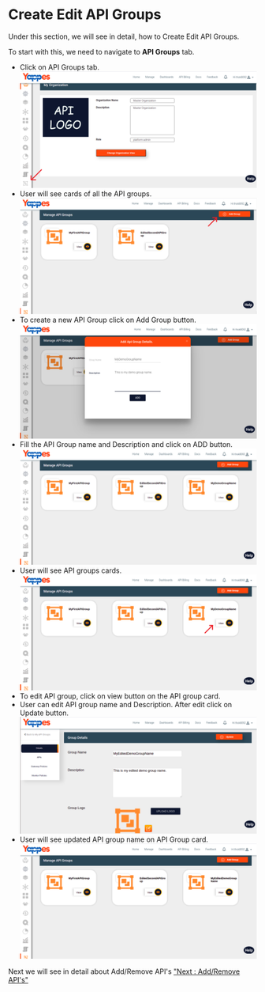 Create Edit API Groups
======================

Under this section, we will see in detail, how to Create Edit API
Groups.

To start with this, we need to navigate to **API Groups** tab.

-   Click on API Groups tab.
    ![](../images/dashboard/api-groups/api_groups_001.png)
-   User will see cards of all the API groups.
    ![](../images/dashboard/api-groups/create_api_group_001.png)
-   To create a new API Group click on Add Group button.
    ![](../images/dashboard/api-groups/create_api_group_002.png)
-   Fill the API Group name and Description and click on ADD button.
    ![](../images/dashboard/api-groups/create_api_group_003.png)
-   User will see API groups cards.
    ![](../images/dashboard/api-groups/create_api_group_004.png)
-   To edit API group, click on view button on the API group card.
-   User can edit API group name and Description. After edit click on
    Update button.
    ![](../images/dashboard/api-groups/edit_api_group_001.png)    
-   User will see updated API group name on API Group card.
    ![](../images/dashboard/api-groups/edit_api_group_002.png)

Next we will see in detail about Add/Remove API's ["Next : Add/Remove
API's"](add_remove_apis.md)
